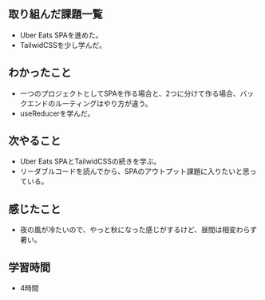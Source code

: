 ## 取り組んだ課題一覧
- Uber Eats SPAを進めた。
- TailwidCSSを少し学んだ。

## わかったこと
- 一つのプロジェクトとしてSPAを作る場合と、2つに分けて作る場合、バックエンドのルーティングはやり方が違う。
- useReducerを学んだ。

## 次やること
- Uber Eats SPAとTailwidCSSの続きを学ぶ。
- リーダブルコードを読んでから、SPAのアウトプット課題に入りたいと思っている。

## 感じたこと
- 夜の風が冷たいので、やっと秋になった感じがするけど、昼間は相変わらず暑い。

## 学習時間
- 4時間